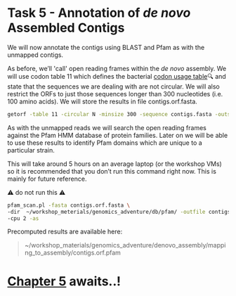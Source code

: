 # Task 5 - Annotation of *de novo* Assembled Contigs
We will now annotate the contigs using BLAST and Pfam as with the unmapped contigs.

As before, we’ll 'call' open reading frames within the *de novo* assembly. We will use codon table 11 which defines the bacterial [codon usage table](http://www.ncbi.nlm.nih.gov/Taxonomy/Utils/wprintgc.cgi)🔍 and state that the sequences we are dealing with are not circular. We will also restrict the ORFs to just those sequences longer than 300 nucleotides (i.e. 100 amino acids). We will store the results in file contigs.orf.fasta.

```bash
getorf -table 11 -circular N -minsize 300 -sequence contigs.fasta -outseq contigs.orf.fasta
```

As with the unmapped reads we will search the open reading frames against the Pfam HMM database of protein families. Later on we will be able to use these results to identify Pfam domains which are unique to a particular strain.

This will take around 5 hours on an average laptop (or the workshop VMs) so it is recommended that you don’t run this command right now. This is mainly for future reference.

⚠️ do not run this ⚠️
```bash
pfam_scan.pl -fasta contigs.orf.fasta \
-dir  ~/workshop_meterials/genomics_adventure/db/pfam/ -outfile contigs.orf.pfam \
-cpu 2 -as
```

Precomputed results are available here:

> ~/workshop_materials/genomics_adventure/denovo_assembly/mapping_to_assembly/contigs.orf.pfam

# [Chapter 5](https://github.com/guyleonard/genomics_adventure/blob/release/chapter_5/task_1.md) awaits..!
